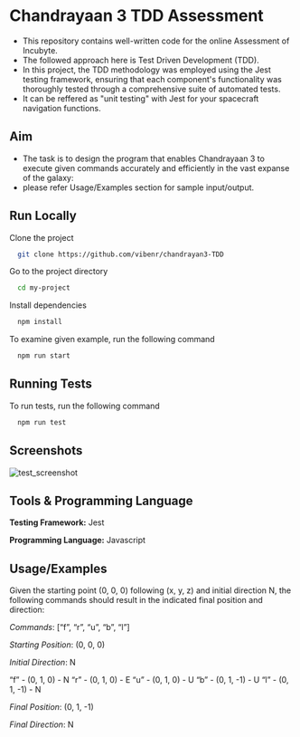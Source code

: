 
# Chandrayaan 3 TDD Assessment

- This repository contains well-written code for the online Assessment of Incubyte. 
- The followed approach here is Test Driven Development (TDD).
- In this project, the TDD methodology was employed using the Jest testing framework, ensuring that each component's functionality was thoroughly tested through a comprehensive suite of automated tests.
- It can be reffered as "unit testing" with Jest for your spacecraft navigation functions.




## Aim
- The task is to design the program that enables Chandrayaan 3 to execute given commands accurately and efficiently in the vast expanse of the galaxy:
- please refer Usage/Examples section for sample input/output.
## Run Locally

Clone the project

```bash
  git clone https://github.com/vibenr/chandrayan3-TDD 
```

Go to the project directory

```bash
  cd my-project
```

Install dependencies

```bash
  npm install
```

To examine given example, run the following command

```bash
  npm run start
```


## Running Tests

To run tests, run the following command

```bash
  npm run test
```


## Screenshots

![test_screenshot]('./../public/jest-test.png')


## Tools & Programming Language

**Testing Framework:** Jest

**Programming Language:** Javascript


## Usage/Examples

Given the starting point (0, 0, 0) following (x, y, z) and initial direction N, the following commands should result in the indicated final position and direction:

*Commands*: [“f”, “r”, “u”, “b”, “l”]

*Starting Position*: (0, 0, 0)

*Initial Direction*: N

“f” - (0, 1, 0) - N
“r” - (0, 1, 0) - E
“u” - (0, 1, 0) - U
“b” - (0, 1, -1) - U
“l” - (0, 1, -1) - N

*Final Position*: (0, 1, -1)

*Final Direction*: N

